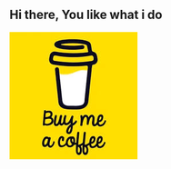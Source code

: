 ## Hi there, You like what i do

<a href="https://Ko-fi.com/levi45"><img src="https://github.com/levi-45/levi-45/blob/master/coffe.jpeg"></a>

<!--
**levi-45/levi-45** is a ✨ _special_ ✨ repository because its `README.md` (this file) appears on your GitHub profile.

Here are some ideas to get you started:

- 🔭 I’m currently working on ...
- 🌱 I’m currently learning ...
- 👯 I’m looking to collaborate on ...
- 🤔 I’m looking for help with ...
- 💬 Ask me about ...
- 📫 How to reach me: ...
- 😄 Pronouns: ...
- ⚡ Fun fact: ...
-->
